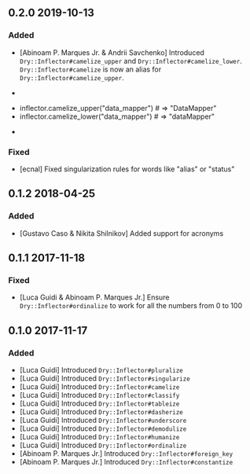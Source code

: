 ## 0.2.0 2019-10-13


### Added

- [Abinoam P. Marques Jr. & Andrii Savchenko] Introduced `Dry::Inflector#camelize_upper` and `Dry::Inflector#camelize_lower`. `Dry::Inflector#camelize` is now an alias for `Dry::Inflector#camelize_upper`.
- ```ruby
- inflector.camelize_upper("data_mapper") # => "DataMapper"
- inflector.camelize_lower("data_mapper") # => "dataMapper"
- ```

### Fixed

- [ecnal] Fixed singularization rules for words like "alias" or "status"

## 0.1.2 2018-04-25


### Added

- [Gustavo Caso & Nikita Shilnikov] Added support for acronyms

## 0.1.1 2017-11-18


### Fixed

- [Luca Guidi & Abinoam P. Marques Jr.] Ensure `Dry::Inflector#ordinalize` to work for all the numbers from 0 to 100

## 0.1.0 2017-11-17


### Added

- [Luca Guidi] Introduced `Dry::Inflector#pluralize`
- [Luca Guidi] Introduced `Dry::Inflector#singularize`
- [Luca Guidi] Introduced `Dry::Inflector#camelize`
- [Luca Guidi] Introduced `Dry::Inflector#classify`
- [Luca Guidi] Introduced `Dry::Inflector#tableize`
- [Luca Guidi] Introduced `Dry::Inflector#dasherize`
- [Luca Guidi] Introduced `Dry::Inflector#underscore`
- [Luca Guidi] Introduced `Dry::Inflector#demodulize`
- [Luca Guidi] Introduced `Dry::Inflector#humanize`
- [Luca Guidi] Introduced `Dry::Inflector#ordinalize`
- [Abinoam P. Marques Jr.] Introduced `Dry::Inflector#foreign_key`
- [Abinoam P. Marques Jr.] Introduced `Dry::Inflector#constantize`

